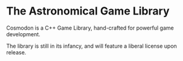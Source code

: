 The Astronomical Game Library
=============================
Cosmodon is a C++ Game Library, hand-crafted for powerful game development.

The library is still in its infancy, and will feature a liberal license upon release.
